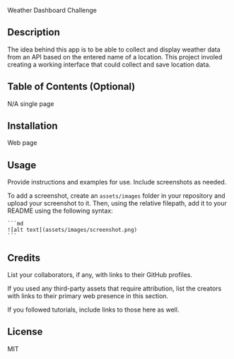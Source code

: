 
Weather Dashboard Challenge
## Description

The idea behind this app is to be able to collect and display weather data from an API based on the entered name of a location. 
This project involed creating a working interface that could collect and save location data. 

## Table of Contents (Optional)

N/A single page 

## Installation

Web page

## Usage

Provide instructions and examples for use. Include screenshots as needed.

To add a screenshot, create an `assets/images` folder in your repository and upload your screenshot to it. Then, using the relative filepath, add it to your README using the following syntax:

    ```md
    ![alt text](assets/images/screenshot.png)
    ```

## Credits

List your collaborators, if any, with links to their GitHub profiles.

If you used any third-party assets that require attribution, list the creators with links to their primary web presence in this section.

If you followed tutorials, include links to those here as well.

## License

MIT


